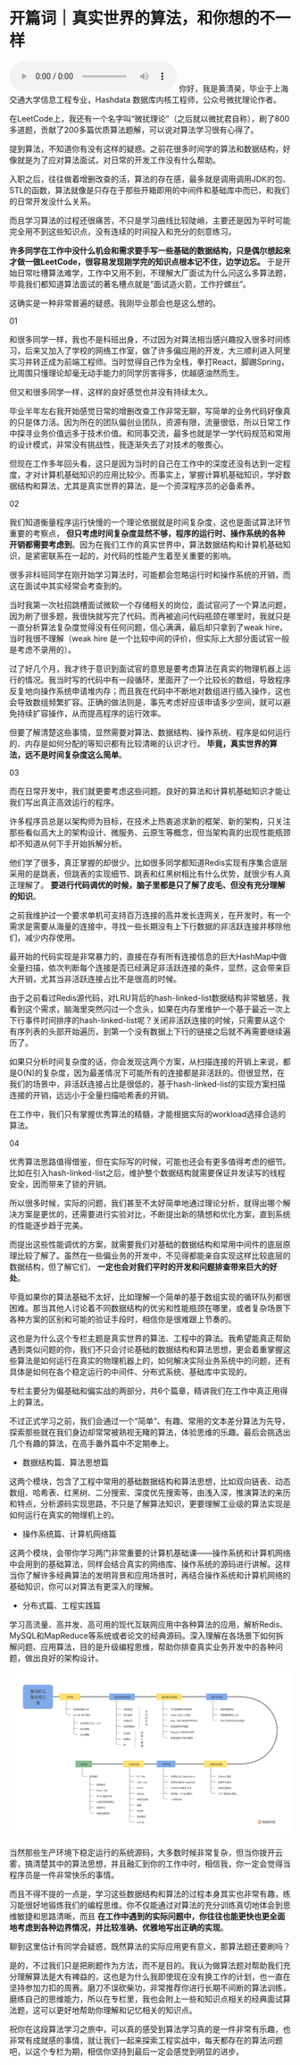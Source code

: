 # 开篇词｜真实世界的算法，和你想的不一样
<audio src='./开篇词｜真实世界的算法，和你想的不一样.mp3' controls></audio>
你好，我是黄清昊，毕业于上海交通大学信息工程专业，Hashdata 数据库内核工程师，公众号微扰理论作者。

在LeetCode上，我还有一个名字叫“微扰理论”（之后就以微扰君自称），刷了800多道题，贡献了200多篇优质算法题解，可以说对算法学习很有心得了。

提到算法，不知道你有没有这样的疑惑。之前花很多时间学的算法和数据结构，好像就是为了应对算法面试，对日常的开发工作没有什么帮助。

入职之后，往往做着增删改查的活，算法的存在感，最多就是调用调用JDK的包、STL的函数，算法就像是只存在于那些开箱即用的中间件和基础库中而已，和我们的日常开发没什么关系。

而且学习算法的过程还很痛苦，不只是学习曲线比较陡峭，主要还是因为平时可能完全用不到这些知识点，没有连续的时间投入和充分的刻意练习。

**许多同学在工作中没什么机会和需求要手写一些基础的数据结构，只是偶尔想起来才做一做LeetCode，很容易发现刚学完的知识点根本记不住，边学边忘。** 于是开始日常吐槽算法难学，工作中又用不到，不理解大厂面试为什么问这么多算法题，毕竟我们都知道算法面试的著名槽点就是“面试造火箭，工作拧螺丝”。

这确实是一种非常普遍的疑惑。我刚毕业那会也是这么想的。

01

和很多同学一样，我也不是科班出身，不过因为对算法相当感兴趣投入很多时间练习，后来又加入了学校的网络工作室，做了许多偏应用的开发，大三顺利进入阿里实习并转正成为前端工程师。当时觉得自己作为全栈，拳打React，脚踢Spring，比周围只懂理论却毫无动手能力的同学厉害得多，优越感油然而生。

但又和很多同学一样，这样的良好感觉也并没有持续太久。

毕业半年左右我开始感觉日常的增删改查工作非常无聊，写简单的业务代码好像真的只是体力活。因为所在的团队偏创业团队，资源有限，流量很低，所以日常工作中探寻业务价值远多于技术价值。和同事交流，最多也就是学一学代码规范和常用的设计模式，非常没有挑战性，我逐渐失去了对技术的敬畏心。

但现在工作多年回头看，这只是因为当时的自己在工作中的深度还没有达到一定程度，才对计算机基础知识的应用比较少。而事实上，掌握计算机基础知识，学好数据结构和算法，尤其是真实世界的算法，是一个资深程序员的必备素养。

02

我们知道衡量程序运行快慢的一个理论依据就是时间复杂度，这也是面试算法环节重要的考察点， **但只考虑时间复杂度显然不够，程序的运行时、操作系统的各种开销都需要考虑到**。因为在我们工作的真实世界中，算法数据结构和计算机基础知识，是紧密联系在一起的，对代码的性能产生着至关重要的影响。

很多非科班同学在刚开始学习算法时，可能都会忽略运行时和操作系统的开销，而这在面试中其实经常会考查到的。

当时我第一次社招跳槽面试微软一个存储相关的岗位，面试官问了一个算法问题，因为刷了很多题，我很快就写完了代码。而再被追问代码瓶颈在哪里时，我就只是一直分析算法复杂度觉得没有任何问题，信心满满，最后却只拿到了weak hire，当时我很不理解（weak hire 是一个比较中间的评价，但实际上大部分面试官一般是考虑不录用的）。

过了好几个月，我才终于意识到面试官的意思是要考虑算法在真实的物理机器上运行的情况。我当时写的代码中有一段循环，里面开了一个比较长的数组，导致程序反复地向操作系统申请堆内存；而且我在代码中不断地对数组进行插入操作，这也会导致数组频繁扩容。正确的做法则是，事先考虑好应该申请多少空间，就可以避免持续扩容操作，从而提高程序的运行效率。

但要了解清楚这些事情，显然需要对算法、数据结构、操作系统、程序是如何运行的、内存是如何分配的等知识都有比较清晰的认识才行。 **毕竟，真实世界的算法，远不是时间复杂度这么简单**。

03

而在日常开发中，我们就更要考虑这些问题。良好的算法和计算机基础知识才能让我们写出真正高效运行的程序。

许多程序员总是以架构师为目标，在技术上热衷追求新的框架、新的架构，只关注那些看似高大上的架构设计、微服务、云原生等概念，但当架构真的出现性能瓶颈却不知道从何下手开始拆解分析。

他们学了很多，真正掌握的却很少。比如很多同学都知道Redis实现有序集合底层采用的是跳表，但跳表的实现细节、跳表和红黑树相比有什么优势，就很少有人真正理解了。 **要进行代码调优的时候，脑子里都是只了解了皮毛、但没有充分理解的知识**。

之前我维护过一个要求单机可支持百万连接的高并发长连网关，在开发时，有一个需求是需要从海量的连接中，寻找一些长期没有上下行数据的非活跃连接并移除他们，减少内存使用。

最开始的代码实现是非常暴力的，直接在存有所有连接信息的巨大HashMap中做全量扫描，依次判断每个连接是否已经满足非活跃连接的条件，显然，这会带来巨大开销，尤其当非活跃连接占比不是很高的时候。

由于之前看过Redis源代码，对LRU背后的hash-linked-list数据结构非常敏感，我看到这个需求，脑海里突然闪过一个念头，如果在内存里维护一个基于最近一次上下行事件时间排序的hash-linked-list呢？关闭非活跃连接的时候，只需要从这个有序列表的头部开始遍历，到第一个没有数据上下行的链接之后就不再需要继续遍历了。

如果只分析时间复杂度的话，你会发现这两个方案，从扫描连接的开销上来说，都是O(N)的复杂度，因为最差情况下可能所有的连接都是非活跃的。但很显然，在我们的场景中，非活跃连接占比是很低的，基于hash-linked-list的实现方案扫描连接的开销，远远小于全量扫描哈希表的开销。

在工作中，我们只有掌握优秀算法的精髓，才能根据实际的workload选择合适的算法。

04

优秀算法思路值得借鉴，但在实际写的时候，可能也还会有更多值得考虑的细节。比如在引入hash-linked-list之后，维护整个数据结构就需要保证并发读写的线程安全，因而带来了锁的开销。

所以很多时候，实际的问题，我们甚至不太好简单地通过理论分析，就得出哪个解决方案是更优的，还需要进行实验对比，不断提出新的猜想和优化方案，直到系统的性能逐步趋于完美。

而提出这些性能调优的方案，就需要我们对基础的数据结构和常用中间件的底层原理比较了解了。虽然在一些偏业务的开发中，不见得都能亲自实现这样比较底层的数据结构，但了解它们， **一定也会对我们平时的开发和问题排查带来巨大的好处**。

毕竟如果你的算法基础不太好，比如理解一个简单的基于数组实现的循环队列都很困难。那当其他人讨论着不同数据结构的优劣和性能瓶颈在哪里，或者复杂场景下各种方案的区别和可能的验证手段时，相信你是很难跟上节奏的。

这也是为什么这个专栏主题是真实世界的算法、工程中的算法。我希望能真正帮助遇到类似问题的你，我们不只会讨论基础的数据结构和算法思想，更会着重掌握这些算法是如何运行在真实的物理机器上的，如何解决实际业务系统中的问题，还有具体是如何在各个稳定运行的中间件、分布式系统、基础库中实现的。

专栏主要分为偏基础和偏实战的两部分，共6个篇章，精讲我们在工作中真正用得上的算法。

不过正式学习之前，我们会通过一个“简单”、有趣、常用的文本差分算法为先导，探索那些就在我们身边却常常被熟视无睹的算法，体验思维的乐趣。最后会挑选出几个有趣的算法，在高手番外篇中不定期奉上。

- 数据结构篇、算法思想篇

这两个模块，包含了工程中常用的基础数据结构和算法思想，比如双向链表、动态数组、哈希表、红黑树、二分搜索、深度优先搜索等，由浅入深，推演算法的来历和特点，分析源码实现思路，不只是了解算法知识，更要理解工业级的算法实现是如何运行在真实的物理机上的。

- 操作系统篇、计算机网络篇

这两个模块，会带你学习两门非常重要的计算机基础课——操作系统和计算机网络中会用到的基础算法，同样会结合真实的网络库、操作系统的源码进行讲解。这样当你了解许多经典算法的发明背景和应用场景时，再结合操作系统和计算机网络的基础知识，你可以对算法有更深入的理解。

- 分布式篇、工程实践篇

学习高流量、高并发、高可用的现代互联网应用中各种算法的应用，解析Redis、MySQL和MapReduce等系统或者论文的经典源码。深入理解在各场景下如何拆解问题、应用算法，目的是升级编程思维，帮助你排查真实业务开发中的各种问题，做出良好的架构设计。

![](images/465406/f9c1ea63246ef34911d531d9f1337d82.jpg)

当然那些生产环境下稳定运行的系统源码，大多数时候非常复杂，但当你拨开云雾，搞清楚其中的算法思想，并且融汇到你的工作中时，相信我，你一定会觉得当程序员是一件非常快乐的事情。

而且不得不提的一点是，学习这些数据结构和算法的过程本身其实也非常有趣，练习能很好地锻炼我们的编程思维。你不仅能通过对算法的充分训练真切地体会到思维敏捷和思路清晰，而且 **在工作中遇到的实际问题中，你往往也能更快也更全面地考虑到各种边界情况，并比较准确、优雅地写出正确的实现**。

聊到这里估计有同学会疑惑，既然算法的实际应用更有意义，那算法题还要刷吗？

是的，不过我们只是把刷题作为方法，而不是目的。我认为做算法题对帮助我们充分理解算法是大有裨益的，这也是为什么我即使现在没有换工作的计划，也一直在坚持参加力扣的周赛。磨刀不误砍柴功，非常推荐你进行长期不间断的算法训练，磨练自己的思维能力，所以在专栏里，我也会附上一些和知识点相关的经典面试算法题，这可以更好地帮助你理解和记忆相关的知识点。

祝你在这段算法学习之旅中，可以真的感受到算法学习真的是一件非常有乐趣，也非常有成就感的事情，就让我们一起来探索工程实战中，每天都存在的算法问题吧，以这个专栏为期，相信你坚持到最后一定会感觉到明显的进步。